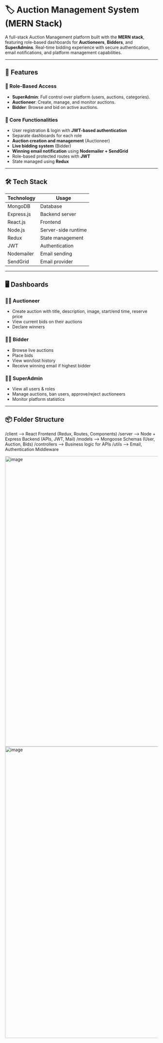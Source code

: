 # 🏷️ Auction Management System (MERN Stack)

A full-stack Auction Management platform built with the **MERN stack**, featuring role-based dashboards for **Auctioneers**, **Bidders**, and **SuperAdmins**. Real-time bidding experience with secure authentication, email notifications, and platform management capabilities.

---

## 🚀 Features

### 👤 Role-Based Access
- **SuperAdmin**: Full control over platform (users, auctions, categories).
- **Auctioneer**: Create, manage, and monitor auctions.
- **Bidder**: Browse and bid on active auctions.

### 🔧 Core Functionalities
- User registration & login with **JWT-based authentication**
- Separate dashboards for each role
- **Auction creation and management** (Auctioneer)
- **Live bidding system** (Bidder)
- **Winning email notification** using **Nodemailer + SendGrid**
- Role-based protected routes with **JWT**
- State managed using **Redux**

---

## 🛠️ Tech Stack

| Technology      | Usage                          |
|----------------|---------------------------------|
| MongoDB         | Database                        |
| Express.js      | Backend server                  |
| React.js        | Frontend                        |
| Node.js         | Server-side runtime             |
| Redux           | State management                |
| JWT             | Authentication                  |
| Nodemailer      | Email sending                   |
| SendGrid        | Email provider                  |

---

## 🖥️ Dashboards

### 🧑‍⚖️ Auctioneer
- Create auction with title, description, image, start/end time, reserve price
- View current bids on their auctions
- Declare winners

### 🧑‍💼 Bidder
- Browse live auctions
- Place bids
- View won/lost history
- Receive winning email if highest bidder

### 👨‍💻 SuperAdmin
- View all users & roles
- Manage auctions, ban users, approve/reject auctioneers
- Monitor platform statistics

---

## 📦 Folder Structure

/client --> React Frontend (Redux, Routes, Components)
/server --> Node + Express Backend (APIs, JWT, Mail)
/models --> Mongoose Schemas (User, Auction, Bids)
/controllers --> Business logic for APIs
/utils --> Email, Authentication Middleware

<img width="955" alt="image" src="https://github.com/user-attachments/assets/b4ef9c09-331b-40d8-b465-79dca15048c0" />

<img width="959" alt="image" src="https://github.com/user-attachments/assets/c9c3f46e-9f52-4e60-bdb2-506de285f567" />



